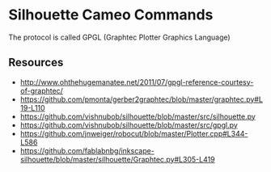 Silhouette Cameo Commands
=========================

The protocol is called GPGL (Graphtec Plotter Graphics Language)

Resources
---------

 * http://www.ohthehugemanatee.net/2011/07/gpgl-reference-courtesy-of-graphtec/
 * https://github.com/pmonta/gerber2graphtec/blob/master/graphtec.py#L19-L110
 * https://github.com/vishnubob/silhouette/blob/master/src/silhouette.py
 * https://github.com/vishnubob/silhouette/blob/master/src/gpgl.py
 * https://github.com/jnweiger/robocut/blob/master/Plotter.cpp#L344-L586
 * https://github.com/fablabnbg/inkscape-silhouette/blob/master/silhouette/Graphtec.py#L305-L419
